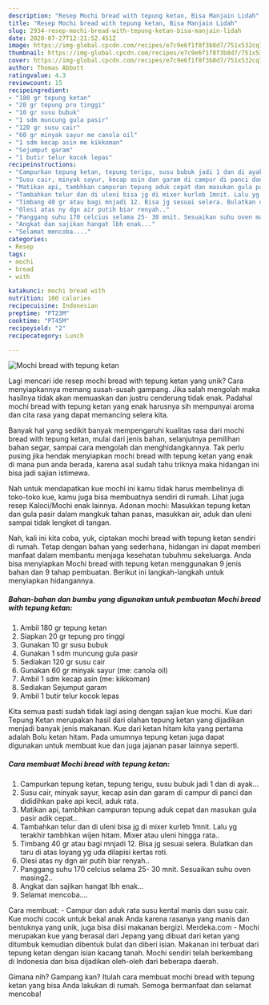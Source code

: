 ```yaml
---
description: "Resep Mochi bread with tepung ketan, Bisa Manjain Lidah"
title: "Resep Mochi bread with tepung ketan, Bisa Manjain Lidah"
slug: 2934-resep-mochi-bread-with-tepung-ketan-bisa-manjain-lidah
date: 2020-07-27T12:21:52.451Z
image: https://img-global.cpcdn.com/recipes/e7c9e6f1f8f3b8d7/751x532cq70/mochi-bread-with-tepung-ketan-foto-resep-utama.jpg
thumbnail: https://img-global.cpcdn.com/recipes/e7c9e6f1f8f3b8d7/751x532cq70/mochi-bread-with-tepung-ketan-foto-resep-utama.jpg
cover: https://img-global.cpcdn.com/recipes/e7c9e6f1f8f3b8d7/751x532cq70/mochi-bread-with-tepung-ketan-foto-resep-utama.jpg
author: Thomas Abbott
ratingvalue: 4.3
reviewcount: 15
recipeingredient:
- "180 gr tepung ketan"
- "20 gr tepung pro tinggi"
- "10 gr susu bubuk"
- "1 sdm muncung gula pasir"
- "120 gr susu cair"
- "60 gr minyak sayur me canola oil"
- "1 sdm kecap asin me kikkoman"
- "Sejumput garam"
- "1 butir telur kocok lepas"
recipeinstructions:
- "Campurkan tepung ketan, tepung terigu, susu bubuk jadi 1 dan di ayak..."
- "Susu cair, minyak sayur, kecap asin dan garam di campur di panci dan dididihkan pake api kecil, aduk rata."
- "Matikan api, tambhkan campuran tepung aduk cepat dan masukan gula pasir adik cepat.."
- "Tambahkan telur dan di uleni bisa jg di mixer kurleb 1mnit. Lalu yg terakhir tambhkan wijen hitam. Mixer atau uleni hingga rata.."
- "Timbang 40 gr atau bagi mnjadi 12. Bisa jg sesuai selera. Bulatkan dan taru di atas loyang yg uda dilapisi kertas roti."
- "Olesi atas ny dgn air putih biar renyah.."
- "Panggang suhu 170 celcius selama 25- 30 mnit. Sesuaikan suhu oven masing2.."
- "Angkat dan sajikan hangat lbh enak..."
- "Selamat mencoba...."
categories:
- Resep
tags:
- mochi
- bread
- with

katakunci: mochi bread with 
nutrition: 160 calories
recipecuisine: Indonesian
preptime: "PT23M"
cooktime: "PT45M"
recipeyield: "2"
recipecategory: Lunch

---
```



![Mochi bread with tepung ketan](https://img-global.cpcdn.com/recipes/e7c9e6f1f8f3b8d7/751x532cq70/mochi-bread-with-tepung-ketan-foto-resep-utama.jpg)

Lagi mencari ide resep mochi bread with tepung ketan yang unik? Cara menyiapkannya memang susah-susah gampang. Jika salah mengolah maka hasilnya tidak akan memuaskan dan justru cenderung tidak enak. Padahal mochi bread with tepung ketan yang enak harusnya sih mempunyai aroma dan cita rasa yang dapat memancing selera kita.

Banyak hal yang sedikit banyak mempengaruhi kualitas rasa dari mochi bread with tepung ketan, mulai dari jenis bahan, selanjutnya pemilihan bahan segar, sampai cara mengolah dan menghidangkannya. Tak perlu pusing jika hendak menyiapkan mochi bread with tepung ketan yang enak di mana pun anda berada, karena asal sudah tahu triknya maka hidangan ini bisa jadi sajian istimewa.

Nah untuk mendapatkan kue mochi ini kamu tidak harus membelinya di toko-toko kue, kamu juga bisa membuatnya sendiri di rumah. Lihat juga resep Kaloci/Mochi enak lainnya. Adonan mochi: Masukkan tepung ketan dan gula pasir dalam mangkuk tahan panas, masukkan air, aduk dan uleni sampai tidak lengket di tangan.


Nah, kali ini kita coba, yuk, ciptakan mochi bread with tepung ketan sendiri di rumah. Tetap dengan bahan yang sederhana, hidangan ini dapat memberi manfaat dalam membantu menjaga kesehatan tubuhmu sekeluarga. Anda bisa menyiapkan Mochi bread with tepung ketan menggunakan 9 jenis bahan dan 9 tahap pembuatan. Berikut ini langkah-langkah untuk menyiapkan hidangannya.

<!--inarticleads1-->

##### Bahan-bahan dan bumbu yang digunakan untuk pembuatan Mochi bread with tepung ketan:

1. Ambil 180 gr tepung ketan
1. Siapkan 20 gr tepung pro tinggi
1. Gunakan 10 gr susu bubuk
1. Gunakan 1 sdm muncung gula pasir
1. Sediakan 120 gr susu cair
1. Gunakan 60 gr minyak sayur (me: canola oil)
1. Ambil 1 sdm kecap asin (me: kikkoman)
1. Sediakan Sejumput garam
1. Ambil 1 butir telur kocok lepas


Kita semua pasti sudah tidak lagi asing dengan sajian kue mochi. Kue dari Tepung Ketan merupakan hasil dari olahan tepung ketan yang dijadikan menjadi banyak jenis makanan. Kue dari ketan hitam kita yang pertama adalah Bolu ketan hitam. Pada umumnya tepung ketan juga dapat digunakan untuk membuat kue dan juga jajanan pasar lainnya seperti. 

<!--inarticleads2-->

##### Cara membuat Mochi bread with tepung ketan:

1. Campurkan tepung ketan, tepung terigu, susu bubuk jadi 1 dan di ayak...
1. Susu cair, minyak sayur, kecap asin dan garam di campur di panci dan dididihkan pake api kecil, aduk rata.
1. Matikan api, tambhkan campuran tepung aduk cepat dan masukan gula pasir adik cepat..
1. Tambahkan telur dan di uleni bisa jg di mixer kurleb 1mnit. Lalu yg terakhir tambhkan wijen hitam. Mixer atau uleni hingga rata..
1. Timbang 40 gr atau bagi mnjadi 12. Bisa jg sesuai selera. Bulatkan dan taru di atas loyang yg uda dilapisi kertas roti.
1. Olesi atas ny dgn air putih biar renyah..
1. Panggang suhu 170 celcius selama 25- 30 mnit. Sesuaikan suhu oven masing2..
1. Angkat dan sajikan hangat lbh enak...
1. Selamat mencoba....


Cara membuat: - Campur dan aduk rata susu kental manis dan susu cair. Kue mochi cocok untuk bekal anak Anda karena rasanya yang manis dan bentuknya yang unik, juga bisa diisi makanan bergizi. Merdeka.com - Mochi merupakan kue yang berasal dari Jepang yang dibuat dari ketan yang ditumbuk kemudian dibentuk bulat dan diberi isian. Makanan ini terbuat dari tepung ketan dengan isian kacang tanah. Mochi sendiri telah berkembang di Indonesia dan bisa dijadikan oleh-oleh dari beberapa daerah. 

Gimana nih? Gampang kan? Itulah cara membuat mochi bread with tepung ketan yang bisa Anda lakukan di rumah. Semoga bermanfaat dan selamat mencoba!
